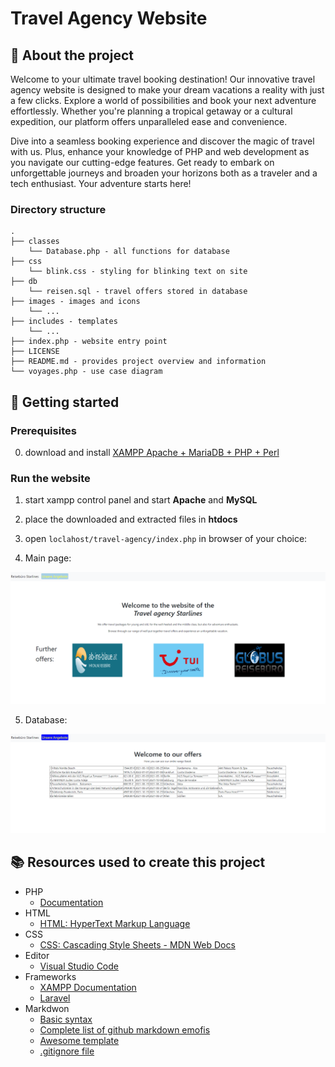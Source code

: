 # Travel Agency Website

## :newspaper: About the project

Welcome to your ultimate travel booking destination! Our innovative travel agency website is designed to make your dream vacations a reality with just a few clicks. Explore a world of possibilities and book your next adventure effortlessly. Whether you're planning a tropical getaway or a cultural expedition, our platform offers unparalleled ease and convenience.

Dive into a seamless booking experience and discover the magic of travel with us. Plus, enhance your knowledge of PHP and web development as you navigate our cutting-edge features. Get ready to embark on unforgettable journeys and broaden your horizons both as a traveler and a tech enthusiast. Your adventure starts here!

### Directory structure

    .
    ├── classes
        └── Database.php - all functions for database  
    ├── css
        └── blink.css - styling for blinking text on site
    ├── db
        └── reisen.sql - travel offers stored in database
    ├── images - images and icons
        └── ...
    ├── includes - templates
        └── ...
    ├── index.php - website entry point
    ├── LICENSE
    ├── README.md - provides project overview and information
    └── voyages.php - use case diagram

## :runner: Getting started

### Prerequisites

0. download and install [XAMPP Apache + MariaDB + PHP + Perl](https://www.apachefriends.org/de/index.html)

### Run the website

1. start xampp control panel and start __Apache__ and __MySQL__
   
2. place the downloaded and extracted files in __htdocs__

3. open <code>loclahost/travel-agency/index.php</code> in browser of your choice:

4. Main page:

![](images/main.png)

5. Database:

![](images/database.png)


## :books: Resources used to create this project

* PHP
  * [Documentation](https://www.php.net/docs.php)
* HTML
  * [HTML: HyperText Markup Language](https://developer.mozilla.org/en-US/docs/Web/HTML)
* CSS
  * [CSS: Cascading Style Sheets - MDN Web Docs](https://developer.mozilla.org/en-US/docs/Web/CSS?retiredLocale=de)
* Editor
  * [Visual Studio Code](https://code.visualstudio.com/)
* Frameworks
  * [XAMPP Documentation](https://www.apachefriends.org/docs/)
  * [Laravel](https://laravel.com/docs/11.x)
* Markdwon
  * [Basic syntax](https://www.markdownguide.org/basic-syntax/)
  * [Complete list of github markdown emofis](https://dev.to/nikolab/complete-list-of-github-markdown-emoji-markup-5aia)
  * [Awesome template](http://github.com/Human-Activity-Recognition/blob/main/README.md)
  * [.gitignore file](https://git-scm.com/docs/gitignore)
